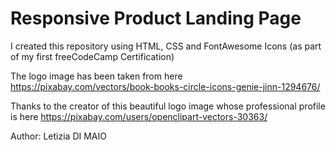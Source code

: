 # Responsive Product Landing Page

I created this repository using HTML, CSS and FontAwesome Icons
(as part of my first freeCodeCamp Certification)

The logo image has been taken from here 
https://pixabay.com/vectors/book-books-circle-icons-genie-jinn-1294676/

Thanks to the creator of this beautiful logo image whose professional profile is here https://pixabay.com/users/openclipart-vectors-30363/

Author: Letizia DI MAIO